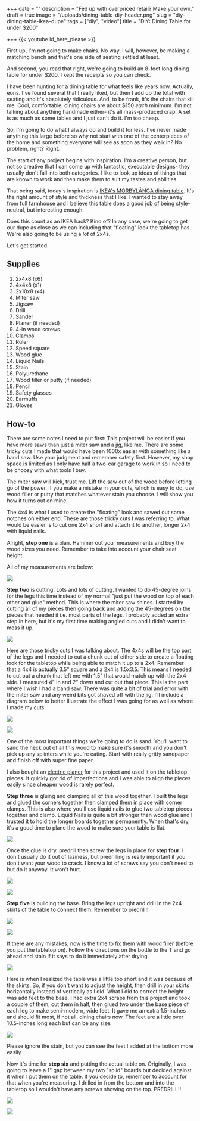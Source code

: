 +++
date = ""
description = "Fed up with overpriced retail? Make your own."
draft = true
image = "/uploads/dining-table-diy-header.png"
slug = "diy-dining-table-ikea-dupe"
tags = ["diy", "video"]
title = "DIY: Dining Table for under $200"

+++
{{< youtube id_here_please >}}

First up, I'm not going to make chairs. No way. I will, however, be making a matching bench and that's one side of seating settled at least.

And second, you read that right, we're going to build an 8-foot long dining table for under $200. I kept the receipts so you can check.

I have been hunting for a dining table for what feels like years now. Actually, eons. I've found several that I really liked, but then I add up the total with seating and it's absolutely ridiculous. And, to be frank, it's the chairs that kill me. Cool, comfortable, dining chairs are about $150 _each_ minimum. I'm not talking about anything handmade either- it's all mass-produced crap. A set is as much as some tables and I just can't do it. I'm too cheap.

So, I'm going to do what I always do and build it for less. I've never made anything this large before so why not start with one of the centerpieces of the home and something everyone will see as soon as they walk in? No problem, right? Right.

The start of any project begins with inspiration. I'm a creative person, but not so creative that I can come up with fantastic, executable designs- they usually don't fall into both categories. I like to look up ideas of things that are known to work and then make them to suit my tastes and abilities.

That being said, today's inspiration is [IKEA's MÖRBYLÅNGA dining table](https://www.ikea.com/us/en/p/moerbylanga-table-oak-veneer-brown-stained-20293766/). It's the right amount of style and thickness that I like. I wanted to stay away from full farmhouse and I believe this table does a good job of being style-neutral, but interesting enough.

Does this count as an IKEA hack? Kind of? In any case, we're going to get our dupe as close as we can including that "floating" look the tabletop has. We're also going to be using a _lot_ of 2x4s.

Let's get started.

## Supplies

 1. 2x4x8 (x6)
 2. 4x4x8 (x1)
 3. 2x10x8 (x4)
 4. Miter saw
 5. Jigsaw
 6. Drill
 7. Sander
 8. Planer (if needed)
 9. 4-in wood screws
10. Clamps
11. Ruler
12. Speed square
13. Wood glue
14. Liquid Nails
15. Stain
16. Polyurethane
17. Wood filler or putty (if needed)
18. Pencil
19. Safety glasses
20. Earmuffs
21. Gloves

## How-to

There are some notes I need to put first: This project will be easier if you have more saws than just a miter saw and a jig, like me. There are some tricky cuts I made that would have been 1000x easier with something like a band saw. Use your judgment and remember safety first. However, my shop space is limited as I only have half a two-car garage to work in so I need to be choosy with what tools I buy.

The miter saw will kick, trust me. Lift the saw out of the wood before letting go of the power. If you make a mistake in your cuts, which is easy to do, use wood filler or putty that matches whatever stain you choose. I will show you how it turns out on mine.

The 4x4 is what I used to create the "floating" look and sawed out some notches on either end. These are those tricky cuts I was referring to. What would be easier is to cut one 2x4 short and attach it to another, longer 2x4 with liquid nails.

Alright, **step one** is a plan. Hammer out your measurements and buy the wood sizes you need. Remember to take into account your chair seat height.

All of my measurements are below:

![](/uploads/table-notebook-plans.jpg)

**Step two** is cutting. Lots and lots of cutting. I wanted to do 45-degree joins for the legs this time instead of my normal "just put the wood on top of each other and glue" method. This is where the miter saw shines. I started by cutting all of my pieces then going back and adding the 45-degrees on the pieces that needed it i.e. most parts of the legs. I probably added an extra step in here, but it's my first time making angled cuts and I didn't want to mess it up.

![](/uploads/in-progress-dining-table-build-diy-2.jpg)

Here are those tricky cuts I was talking about. The 4x4s will be the top part of the legs and I needed to cut a chunk out of either side to create a floating look for the tabletop while being able to match it up to a 2x4. Remember that a 4x4 is actually 3.5" square and a 2x4 is 1.5x3.5. This means I needed to cut out a chunk that left me with 1.5" that would match up with the 2x4 side. I measured 4" in and 2" down and cut out that piece. This is the part where I wish I had a band saw. There was quite a bit of trial and error with the miter saw and any weird bits got shaved off with the jig. I'll include a diagram below to better illustrate the effect I was going for as well as where I made my cuts:

![](/uploads/diningtable4x4xdiagram.jpg)

![](/uploads/in-progress-dining-table-build-diy-3.jpg)

One of the most important things we're going to do is sand. You'll want to sand the heck out of all this wood to make sure it's smooth and you don't pick up any splinters while you're eating. Start with really gritty sandpaper and finish off with super fine paper.

I also bought an [electric planer](https://www.amazon.com/DEWALT-D26677K-4-Inch-Portable-Planer/dp/B00461EA8W/ref=sr_1_3?crid=1EFNCOXHH62E1&keywords=dewalt%2Bhand%2Bplaner&qid=1650317194&sprefix=dewalt%2Bhand%2Bplaner%2Caps%2C102&sr=8-3&th=1) for this project and used it on the tabletop pieces. It quickly got rid of imperfections and I was able to align the pieces easily since cheaper wood is rarely perfect.

**Step three** is gluing and clamping all of this wood together. I built the legs and glued the corners together then clamped them in place with corner clamps. This is also where you'll use liquid nails to glue two tabletop pieces together and clamp. Liquid Nails is quite a bit stronger than wood glue and I trusted it to hold the longer boards together permanently. When that's dry, it's a good time to plane the wood to make sure your table is flat.

![](/uploads/in-progress-dining-table-build-diy-1.jpg)

Once the glue is dry, predrill then screw the legs in place for **step four**. I don't usually do it out of laziness, but predrilling is really important if you don't want your wood to crack. I know a lot of screws say you don't need to but do it anyway. It won't hurt.

![](/uploads/in-progress-dining-table-build-diy-5.jpg)

![](/uploads/in-progress-dining-table-build-diy-4.jpg)

**Step** **five** is building the base. Bring the legs upright and drill in the 2x4 skirts of the table to connect them. Remember to predrill!!

![](/uploads/in-progress-dining-table-build-diy-6.jpg)

![](/uploads/in-progress-dining-table-build-diy-7.jpg)

If there are any mistakes, now is the time to fix them with wood filler (before you put the tabletop on). Follow the directions on the bottle to the T and go ahead and stain if it says to do it immediately after drying.

![](/uploads/in-progress-dining-table-build-diy-8.jpg)

Here is when I realized the table was a little too short and it was because of the skirts. So, if you don't want to adjust the height, then drill in your skirts horizontally instead of vertically as I did. What I did to correct the height was add feet to the base. I had extra 2x4 scraps from this project and took a couple of them, cut them in half, then glued two under the base piece of each leg to make semi-modern, wide feet. It gave me an extra 1.5-inches and should fit most, if not all, dining chairs now. The feet are a little over 10.5-inches long each but can be any size.

![](/uploads/in-progress-dining-table-build-diy-11.jpg)

Please ignore the stain, but you can see the feet I added at the bottom more easily.

Now it's time for **step** **six** and putting the actual table on. Originally, I was going to leave a 1" gap between my two "solid" boards but decided against it when I put them on the table. If you decide to, remember to account for that when you're measuring. I drilled in from the bottom and into the tabletop so I wouldn't have any screws showing on the top. PREDRILL!!

![](/uploads/in-progress-dining-table-build-diy-9.jpg)

![](/uploads/in-progress-dining-table-build-diy-10.jpg)